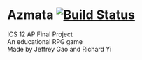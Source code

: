 # Azmata [![Build Status](https://travis-ci.org/Jeffmagma/Azmata.svg?branch=master)](https://travis-ci.org/Jeffmagma/Azmata)
ICS 12 AP Final Project  
An educational RPG game  
Made by Jeffrey Gao and Richard Yi  
